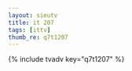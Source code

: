 ```yaml
--- 
layout: sieutv
title: it 207
tags: [ittv]
thumb_re: q7t1207
---
```

{% include tvadv key="q7t1207" %} 
